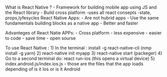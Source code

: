 What is React Native ?
    - Framework for building mobile app using JS and the React library
    - Build cross platform
    -uses all react consepts -state, props,lyfesycles
React Native Apps:
    - Are not hubrid apps
    - Use the same fundamentals building blocks as a native app
    - Better and faster 

 Advanteges of React Natie APPs:
    - Cross platform
    - less expensive
    - easier to code
    - save time 
    - open sourse

To use React Native : 
    1) In the terminal : install -g react-native-cli (nmp install -g yarn)
    2) react-native init myapp
    <!-- Import {AppRegistry, Text, View} from 'react-native': -->
    3) react-native start (packeger) 
    4) Go to a second terminal do: react run-ios (this opens a virtual device)
    5) index.android.js/index.ios.js - those are the files that the app loads depending of is it Ios or is it Android 
    
